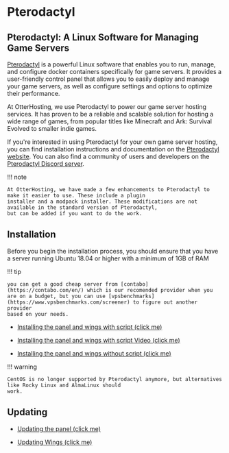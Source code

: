 # Pterodactyl

## Pterodactyl: A Linux Software for Managing Game Servers

[Pterodactyl](https://pterodactyl.io/) is a powerful Linux software that enables you to run, manage, and configure
docker containers specifically for game servers. It provides a user-friendly control panel that allows you to easily
deploy and manage your game servers, as well as configure settings and options to optimize their performance.

At OtterHosting, we use Pterodactyl to power our game server hosting services. It has proven to be a reliable and
scalable solution for hosting a wide range of games, from popular titles like Minecraft and Ark: Survival Evolved to
smaller indie games.

If you're interested in using Pterodactyl for your own game server hosting, you can find installation instructions and
documentation on the [Pterodactyl website](https://pterodactyl.io/). You can also find a community of users and
developers on the [Pterodactyl Discord server](https://discord.gg/pterodactyl).

!!! note

    At OtterHosting, we have made a few enhancements to Pterodactyl to make it easier to use. These include a plugin 
    installer and a modpack installer. These modifications are not available in the standard version of Pterodactyl, 
    but can be added if you want to do the work.

## Installation

Before you begin the installation process, you should ensure that you have a server running Ubuntu 18.04 or higher with
a minimum of 1GB of RAM

!!! tip

    you can get a good cheap server from [contabo](https://contabo.com/en/) which is our recomended provider when you 
    are on a budget, but you can use [vpsbenchmarks](https://www.vpsbenchmarks.com/screener) to figure out another provider 
    based on your needs.


*  [Installing the panel and wings with script (click me)](https://github.com/pterodactyl-installer/pterodactyl-installer)

*  [Installing the panel and wings with script Video (click me)](https://www.youtube.com/watch?v=7vp2QZIw5Rw&t)

*  [Installing the panel and wings without script (click me)](https://pterodactyl.io/project/introduction.html)


!!! warning

    CentOS is no longer supported by Pterodactyl anymore, but alternatives like Rocky Linux and AlmaLinux should 
    work.




## Updating

* [Updating the panel (click me)](https://pterodactyl.io/panel/1.0/updating.html)

* [Updating Wings (click me)](https://pterodactyl.io/wings/1.0/upgrading.html)

